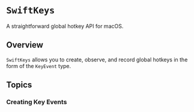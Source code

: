 # ``SwiftKeys``

A straightforward global hotkey API for macOS.

## Overview

``SwiftKeys`` allows you to create, observe, and record global hotkeys in the form of the
``KeyEvent`` type.

## Topics

### Creating Key Events


